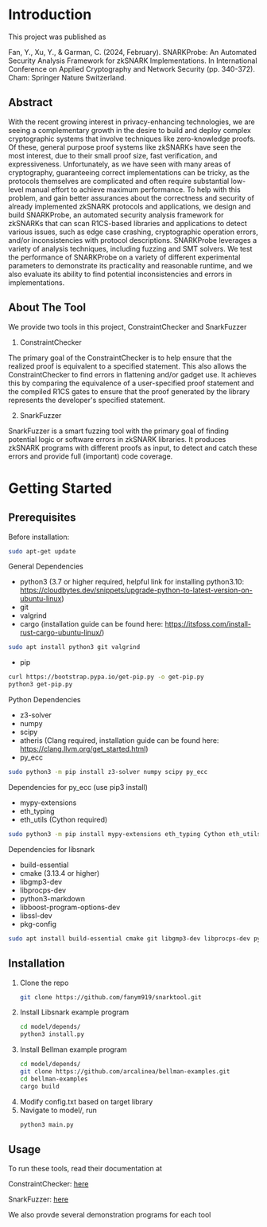 <a name="readme-top"></a>


<!-- ABOUT THE PROJECT -->
# Introduction

This project was published as

Fan, Y., Xu, Y., & Garman, C. (2024, February). SNARKProbe: An Automated Security Analysis Framework for zkSNARK Implementations. In International Conference on Applied Cryptography and Network Security (pp. 340-372). Cham: Springer Nature Switzerland.

## Abstract
With the recent growing interest in privacy-enhancing technologies, we are seeing a complementary growth in the desire to build and deploy complex cryptographic systems that involve techniques like zero-knowledge proofs.  Of these, general purpose proof systems like zkSNARKs have seen the most interest, due to their small proof size, fast verification, and expressiveness.  Unfortunately, as we have seen with many areas of cryptography, guaranteeing correct implementations can be tricky, as the protocols themselves are complicated and often require substantial low-level manual effort to achieve maximum performance.  To help with this problem, and gain better assurances about the correctness and security of already implemented zkSNARK protocols and applications, we design and build SNARKProbe, an automated security analysis framework for zkSNARKs that can scan R1CS-based libraries and applications to detect various issues, such as edge case crashing, cryptographic operation errors, and/or inconsistencies with protocol descriptions. SNARKProbe leverages a variety of analysis techniques, including fuzzing and SMT solvers.  We test the performance of SNARKProbe on a variety of different experimental parameters to demonstrate its practicality and reasonable runtime, and we also evaluate its ability to find potential inconsistencies and errors in implementations.

## About The Tool
We provide two tools in this project, ConstraintChecker and SnarkFuzzer

1. ConstraintChecker

The primary goal of the ConstraintChecker is to help ensure that the realized proof is equivalent to a specified statement.  This also allows the ConstraintChecker to find errors in flattening and/or gadget use.  It achieves this by comparing the equivalence of a user-specified proof statement and the compiled R1CS gates to ensure that the proof generated by the library represents the developer's specified statement.

2. SnarkFuzzer

SnarkFuzzer is a smart fuzzing tool with the primary goal of finding potential logic or software errors in zkSNARK libraries. It produces zkSNARK programs with different proofs as input, to detect and catch these errors and provide full (important) code coverage.



<!-- GETTING STARTED -->
# Getting Started

## Prerequisites

Before installation:
```sh
sudo apt-get update
```

General Dependencies
 * python3 (3.7 or higher required, helpful link for installing python3.10: https://cloudbytes.dev/snippets/upgrade-python-to-latest-version-on-ubuntu-linux)
 * git 
 * valgrind
 * cargo (installation guide can be found here: https://itsfoss.com/install-rust-cargo-ubuntu-linux/)
 ```sh
 sudo apt install python3 git valgrind
 ```
 * pip
 ```sh
 curl https://bootstrap.pypa.io/get-pip.py -o get-pip.py
 python3 get-pip.py
 ```

Python Dependencies
 * z3-solver
 * numpy
 * scipy
 * atheris (Clang required, installation guide can be found here: https://clang.llvm.org/get_started.html)
 * py_ecc
 ```sh
 sudo python3 -m pip install z3-solver numpy scipy py_ecc
 ```

Dependencies for py_ecc (use pip3 install)
 * mypy-extensions
 * eth_typing
 * eth_utils (Cython required)
 ```sh
 sudo python3 -m pip install mypy-extensions eth_typing Cython eth_utils
 ```

Dependencies for libsnark
 * build-essential
 * cmake (3.13.4 or higher)
 * libgmp3-dev
 * libprocps-dev
 * python3-markdown
 * libboost-program-options-dev
 * libssl-dev
 * pkg-config
 ```sh
 sudo apt install build-essential cmake git libgmp3-dev libprocps-dev python3-markdown libboost-program-options-dev libssl-dev pkg-config
 ```

## Installation


1. Clone the repo
   ```sh
   git clone https://github.com/fanym919/snarktool.git
   ```
2. Install Libsnark example program
   ```sh
   cd model/depends/
   python3 install.py
   ```
3. Install Bellman example program
   ```sh
   cd model/depends/
   git clone https://github.com/arcalinea/bellman-examples.git
   cd bellman-examples
   cargo build
   ```
4. Modify config.txt based on target library
5. Navigate to model/, run 
    ```sh
    python3 main.py
    ```


## Usage

To run these tools, read their documentation at

ConstraintChecker: [here](constraints/README.md)

SnarkFuzzer: [here](model/README.md)

We also provde several demonstration programs for each tool